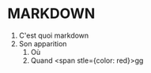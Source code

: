# MARKDOWN
1. C'est quoi markdown
2. Son apparition
   1. Où
   2. Quand
<span stle={color: red}>gg</span>
